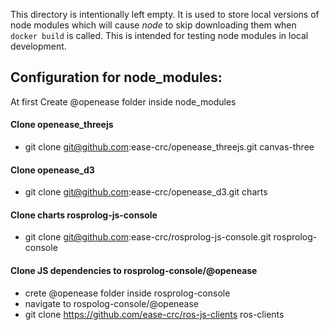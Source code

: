This directory is intentionally left empty. It is used to store local versions of node modules which will cause *node* to skip downloading them when `docker build` is called. This is intended for testing node modules in local development.

## Configuration for node_modules:

At first Create @openease folder inside node_modules
  
#### Clone openease_threejs
- git clone git@github.com:ease-crc/openease_threejs.git canvas-three

#### Clone openease_d3
- git clone git@github.com:ease-crc/openease_d3.git charts

#### Clone charts rosprolog-js-console
- git clone git@github.com:ease-crc/rosprolog-js-console.git rosprolog-console

#### Clone JS dependencies to rosprolog-console/@openease
- crete @openease folder inside rosprolog-console 
- navigate to rospolog-console/@openease
- git clone https://github.com/ease-crc/ros-js-clients ros-clients